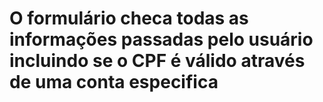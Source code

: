 # O formulário checa todas as informações passadas pelo usuário incluindo se o CPF é válido através de uma  conta especifica

